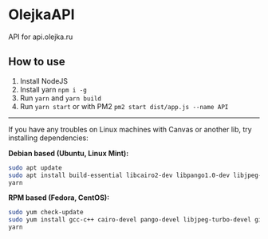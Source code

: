 # OlejkaAPI
 API for api.olejka.ru

## How to use
1. Install NodeJS
2. Install yarn `npm i -g`
3. Run `yarn` and `yarn build`
4. Run `yarn start` or with PM2 `pm2 start dist/app.js --name API`

---
If you have any troubles on Linux machines with Canvas or another lib, try installing dependencies:

**Debian based (Ubuntu, Linux Mint):**
```sh
sudo apt update 
sudo apt install build-essential libcairo2-dev libpango1.0-dev libjpeg-dev libgif-dev librsvg2-dev -y
yarn
```
**RPM based (Fedora, CentOS):**
```sh
sudo yum check-update
sudo yum install gcc-c++ cairo-devel pango-devel libjpeg-turbo-devel giflib-devel -y
yarn
```
